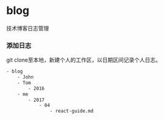 # blog
技术博客日志管理

### 添加日志
git clone至本地，新建个人的工作区，以日期区间记录个人日志。
```bash
- blog
    - John
    - Tom
        - 2016
    - me
        - 2017
            - 04
                - react-guide.md
```
